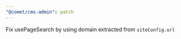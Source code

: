 ```yaml
---
"@comet/cms-admin": patch
---
```


Fix usePageSearch by using domain extracted from `siteConfig.url`
